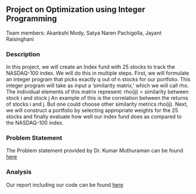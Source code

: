 ## Project on Optimization using Integer Programming

Team members: Akankshi Mody, Satya Naren Pachigolla, Jayant Raisinghani

### Description
In this project, we will create an Index fund with 25 stocks to track the NASDAQ-100 index. We will do this in multiple steps. First, we will formulate an integer program that picks exactly q out of n stocks for our portfolio. This integer program will take as input a ‘similarity matrix,’ which we will call rho. The individual elements of this matrix represent: rho(ij) = similarity between stock i and stock j
An example of this is the correlation between the returns of stocks i and j. But one could choose other
similarity metrics rho(ij). Next, we will construct a portfolio by selecting appropriate weights for the 25 stocks
and finally evaluate how well our index fund does as compared to the NASDAQ-100 index.

### Problem Statement
The Problem statement provided by Dr. Kumar Muthuraman can be found [here](https://github.com/akankshimody/Stochastic-Control-and-Optimization/blob/master/Group%20Project%202%20-%20Integer%20Programming/Project%202%20-%20Integer%20Programming%20Problem%20Statement.pdf)

### Analysis
Our report including our code can be found [here](https://github.com/akankshimody/Stochastic-Control-and-Optimization/blob/master/Group%20Project%202%20-%20Integer%20Programming/Project%202%20Report.pdf)
